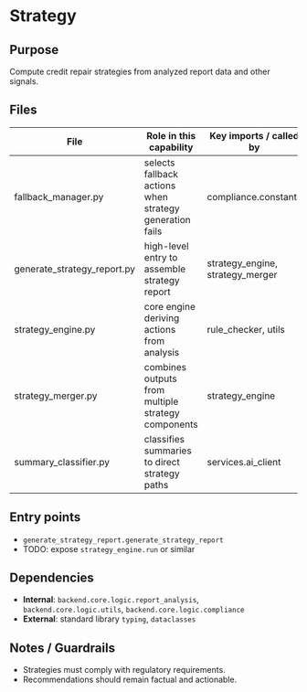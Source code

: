 # Strategy

## Purpose
Compute credit repair strategies from analyzed report data and other signals.

## Files
File | Role in this capability | Key imports / called by
--- | --- | ---
fallback_manager.py | selects fallback actions when strategy generation fails | compliance.constants
generate_strategy_report.py | high-level entry to assemble strategy report | strategy_engine, strategy_merger
strategy_engine.py | core engine deriving actions from analysis | rule_checker, utils
strategy_merger.py | combines outputs from multiple strategy components | strategy_engine
summary_classifier.py | classifies summaries to direct strategy paths | services.ai_client

## Entry points
- `generate_strategy_report.generate_strategy_report`
- TODO: expose `strategy_engine.run` or similar

## Dependencies
- **Internal**: `backend.core.logic.report_analysis`, `backend.core.logic.utils`, `backend.core.logic.compliance`
- **External**: standard library `typing`, `dataclasses`

## Notes / Guardrails
- Strategies must comply with regulatory requirements.
- Recommendations should remain factual and actionable.
